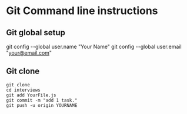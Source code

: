# Git Command line instructions
## Git global setup

git config --global user.name "Your Name"
git config --global user.email "your@email.com"


## Git clone
    git clone 
    cd interviews
    git add YourFile.js
    git commit -m "add 1 task."
    git push -u origin YOURNAME

